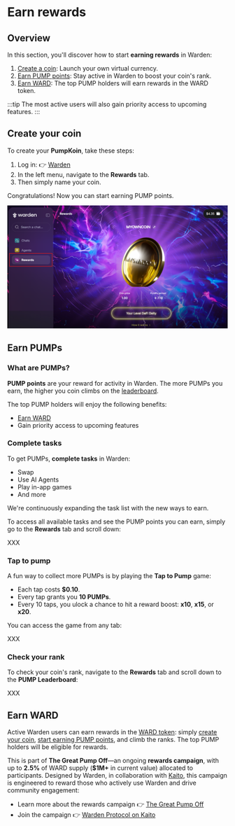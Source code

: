 ﻿---
sidebar_position: 5
---

# Earn rewards

## Overview

In this section, you'll discover how to start **earning rewards** in Warden:

1. [Create a coin](#create-your-coin): Launch your own virtual currency.
2. [Earn PUMP points](#ear-pumps): Stay active in Warden to boost your coin's rank.
3. [Earn WARD](#earn-ward): The top PUMP holders will earn rewards in the WARD token.

:::tip
The most active users will also gain priority access to upcoming features.
:::

## Create your coin

To create your **PumpKoin**, take these steps:

1. Log in: 👉 [Warden](https://app.wardenprotocol.org)
2. In the left menu, navigate to the **Rewards** tab.
3. Then simply name your coin.

Congratulations! Now you can start earning PUMP points.

![Create and grow your coin in Warden](../../static/img/warden-app/earn-rewards-1.png)

## Earn PUMPs

### What are PUMPs?

**PUMP points** are your reward for activity in Warden. The more PUMPs you earn, the higher you coin climbs on the [leaderboard](#check-your-rank).

The top PUMP holders will enjoy the following benefits:

- [Earn WARD](#earn-ward)
- Gain priority access to upcoming features

### Complete tasks

To get PUMPs, **complete tasks** in Warden:

- Swap
- Use AI Agents
- Play in-app games
- And more

We're continuously expanding the task list with the new ways to earn.

To access all available tasks and see the PUMP points you can earn, simply go to the **Rewards** tab and scroll down:

XXX

### Tap to pump

A fun way to collect more PUMPs is by playing the **Tap to Pump** game:

- Each tap costs **$0.10**.
- Every tap grants you **10 PUMPs**.
- Every 10 taps, you ulock a chance to hit a reward boost: **x10**, **x15**, or **x20**.

You can access the game from any tab:

XXX


### Check your rank

To check your coin's rank, navigate to the **Rewards** tab and scroll down to the **PUMP Leaderboard**:

XXX


## Earn WARD

Active Warden users can earn rewards in the [WARD token](https://docs.wardenprotocol.org/ward/introduction): simply [create your coin](#create-your-coin), [start earning PUMP points](#earn-pumps), and climb the ranks. The top PUMP holders will be eligible for rewards.

This is part of **The Great Pump Off**—an ongoing **rewards campaign**, with up to **2.5%** of WARD supply (**$1M+** in current value) allocated to participants. Designed by Warden, in collaboration with [Kaito](https://www.kaito.ai), this campaign is engineered to reward those who actively use Warden and drive community engagement:

- Learn more about the rewards campaign 👉 [The Great Pump Off](https://wardenprotocol.org/blog/great-pump-off)
- Join the campaign 👉 [Warden Protocol on Kaito](https://yaps.kaito.ai/warden)
